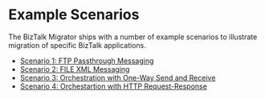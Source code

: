 # Example Scenarios

The BizTalk Migrator ships with a number of example scenarios to illustrate migration of specific
BizTalk applications.

- [Scenario 1: FTP Passthrough Messaging](scenario-1-ftp-passthrough.md)
- [Scenario 2: FILE XML Messaging](scenario-2-file-xml.md)
- [Scenario 3: Orchestration with One-Way Send and Receive](scenario-3-orchestration-one-way.md)
- [Scenario 4: Orchestartion with HTTP Request-Response](scenario-4-orchestration-request-response.md)